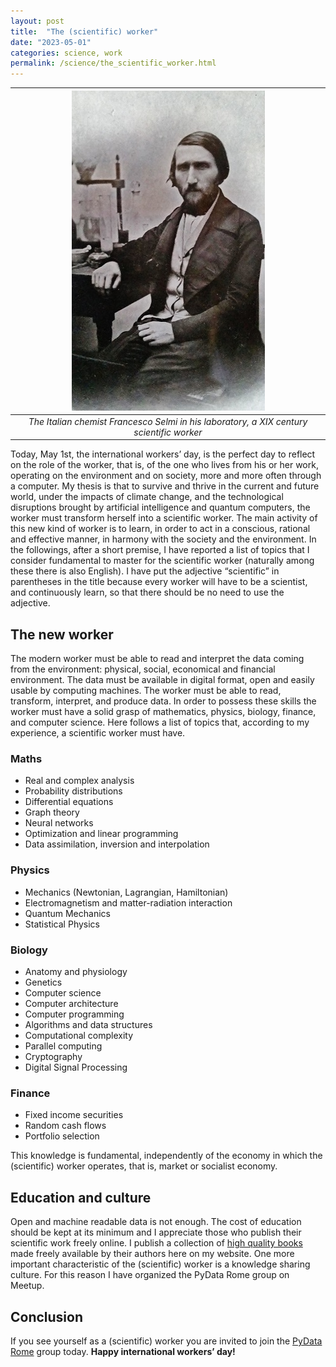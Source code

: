 ```yaml
---
layout: post
title:  "The (scientific) worker"
date: "2023-05-01"
categories: science, work
permalink: /science/the_scientific_worker.html
---
```

|![Francesco Selmi](../assets/science/francesco_selmi_lab_small.jpg)|
|:--:|
|*The Italian chemist Francesco Selmi in his laboratory, a XIX century scientific worker*|

Today, May 1st, the international workers’ day, is the perfect day to reflect on the role of the worker, that is, of the one who lives from his or her work, operating on the environment and on society, more and more often through a computer. My thesis is that to survive and thrive in the current and future world, under the impacts of climate change, and the technological disruptions brought by artificial intelligence and quantum computers, the worker must transform herself into a scientific worker. The main activity of this new kind of worker is to learn, in order to act in a conscious, rational and effective manner, in harmony with the society and the environment. In the followings, after a short premise, I have reported a list of topics that I consider fundamental to master for the scientific worker (naturally among these there is also English). I have put the adjective “scientific” in parentheses in the title because every worker will have to be a scientist, and continuously learn, so that there should be no need to use the adjective.

## The new worker
The modern worker must be able to read and interpret the data coming from the environment: physical, social, economical and financial environment. The data must be available in digital format, open and easily usable by computing machines. The worker must be able to read, transform, interpret, and produce data. In order to possess these skills the worker must have a solid grasp of  mathematics, physics, biology, finance, and computer science. Here follows a list of topics that, according to my experience, a scientific worker must have.

### Maths
* Real and complex analysis
* Probability distributions
* Differential equations
* Graph theory
* Neural networks
* Optimization and linear programming
* Data assimilation, inversion and interpolation

### Physics
* Mechanics (Newtonian, Lagrangian, Hamiltonian)
* Electromagnetism and matter-radiation interaction
* Quantum Mechanics
* Statistical Physics

### Biology
* Anatomy and physiology
* Genetics
* Computer science
* Computer architecture
* Computer programming
* Algorithms and data structures
* Computational complexity
* Parallel computing
* Cryptography
* Digital Signal Processing

### Finance
* Fixed income securities
* Random cash flows
* Portfolio selection

This knowledge is fundamental, independently of the economy in which the (scientific) worker operates, that is, market or socialist economy.

## Education and culture
Open and machine readable data is not enough. The cost of education should be kept at its minimum and I appreciate those who publish their scientific work freely online. I publish a collection of [high quality books](/bookshelf) made freely available by their authors here on my website.  One more important characteristic of the (scientific) worker is a knowledge sharing culture. For this reason I have organized the PyData Rome group on Meetup.

## Conclusion
If you see yourself as a (scientific) worker you are invited to join the [PyData Rome](https://www.meetup.com/pydata-rome/) group today. **Happy international workers’ day!**
